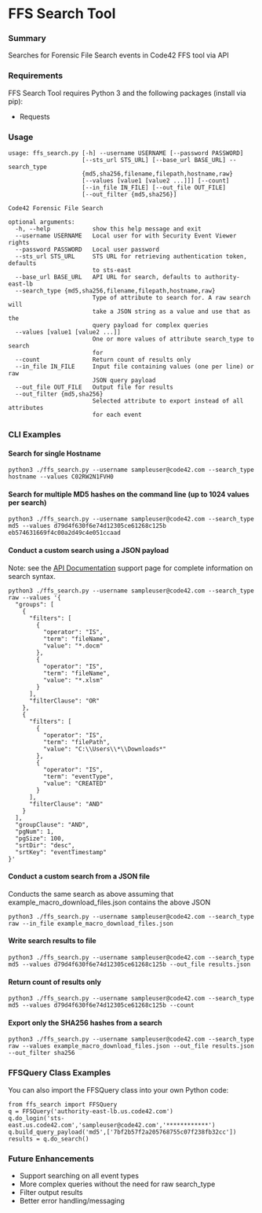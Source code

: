 # FFS Search Tool

### Summary
Searches for Forensic File Search events in Code42 FFS tool via API

### Requirements

FFS Search Tool requires Python 3 and the following packages (install via pip):

* Requests

### Usage
```
usage: ffs_search.py [-h] --username USERNAME [--password PASSWORD]
                     [--sts_url STS_URL] [--base_url BASE_URL] --search_type
                     {md5,sha256,filename,filepath,hostname,raw}
                     [--values [value1 [value2 ...]]] [--count]
                     [--in_file IN_FILE] [--out_file OUT_FILE]
                     [--out_filter {md5,sha256}]

Code42 Forensic File Search

optional arguments:
  -h, --help            show this help message and exit
  --username USERNAME   Local user for with Security Event Viewer rights
  --password PASSWORD   Local user password
  --sts_url STS_URL     STS URL for retrieving authentication token, defaults
                        to sts-east
  --base_url BASE_URL   API URL for search, defaults to authority-east-lb
  --search_type {md5,sha256,filename,filepath,hostname,raw}
                        Type of attribute to search for. A raw search will
                        take a JSON string as a value and use that as the
                        query payload for complex queries
  --values [value1 [value2 ...]]
                        One or more values of attribute search_type to search
                        for
  --count               Return count of results only
  --in_file IN_FILE     Input file containing values (one per line) or raw
                        JSON query payload
  --out_file OUT_FILE   Output file for results
  --out_filter {md5,sha256}
                        Selected attribute to export instead of all attributes
                        for each event
```

### CLI Examples

#### Search for single Hostname
```
python3 ./ffs_search.py --username sampleuser@code42.com --search_type hostname --values C02RW2N1FVH0
```

#### Search for multiple MD5 hashes on the command line (up to 1024 values per search)
```
python3 ./ffs_search.py --username sampleuser@code42.com --search_type md5 --values d79d4f630f6e74d12305ce61268c125b eb574631669f4c00a2d49c4e051ccaad
```

#### Conduct a custom search using a JSON payload
Note: see the [API Documentation](https://support.code42.com/Administrator/Cloud/Monitoring_and_managing/Forensic_File_Search_API) support page for complete information on search syntax.

```
python3 ./ffs_search.py --username sampleuser@code42.com --search_type raw --values '{
  "groups": [
    {
      "filters": [
        {
          "operator": "IS",
          "term": "fileName",
          "value": "*.docm"
        },
        {
          "operator": "IS",
          "term": "fileName",
          "value": "*.xlsm"
        }
      ],
      "filterClause": "OR"
    },
    {
      "filters": [
        {
          "operator": "IS",
          "term": "filePath",
          "value": "C:\\Users\\*\\Downloads*"
        },
        {
          "operator": "IS",
          "term": "eventType",
          "value": "CREATED"
        }
      ],
      "filterClause": "AND"
    }
  ],
  "groupClause": "AND",
  "pgNum": 1,
  "pgSize": 100,
  "srtDir": "desc",
  "srtKey": "eventTimestamp"
}'
```

#### Conduct a custom search from a JSON file
Conducts the same search as above assuming that example\_macro\_download\_files.json contains the above JSON

```
python3 ./ffs_search.py --username sampleuser@code42.com --search_type raw --in_file example_macro_download_files.json
```

#### Write search results to file
```
python3 ./ffs_search.py --username sampleuser@code42.com --search_type md5 --values d79d4f630f6e74d12305ce61268c125b --out_file results.json
```

#### Return count of results only
```
python3 ./ffs_search.py --username sampleuser@code42.com --search_type md5 --values d79d4f630f6e74d12305ce61268c125b --count
```

#### Export only the SHA256 hashes from a search
```
python3 ./ffs_search.py --username sampleuser@code42.com --search_type raw --values example_macro_download_files.json --out_file results.json --out_filter sha256
```

### FFSQuery Class Examples

You can also import the FFSQuery class into your own Python code:

```
from ffs_search import FFSQuery
q = FFSQuery('authority-east-lb.us.code42.com')
q.do_login('sts-east.us.code42.com','sampleuser@code42.com','************')
q.build_query_payload('md5',['7bf2b57f2a205768755c07f238fb32cc'])
results = q.do_search()
```

### Future Enhancements
* Support searching on all event types
* More complex queries without the need for raw search_type
* Filter output results
* Better error handling/messaging
